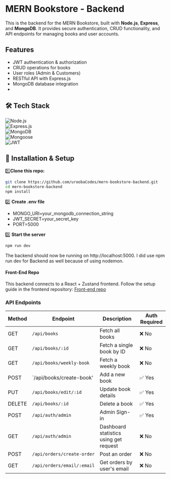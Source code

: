 # MERN Bookstore - Backend  
This is the backend for the MERN Bookstore, built with **Node.js**, **Express**, and **MongoDB**. It provides secure authentication, CRUD functionality, and API endpoints for managing books and user accounts.  

##  Features  
- JWT authentication & authorization  
- CRUD operations for books  
- User roles (Admin & Customers)  
- RESTful API with Express.js  
- MongoDB database integration
- 
## 🛠️ Tech Stack  

![Node.js](https://img.shields.io/badge/Node.js-43853D?style=for-the-badge&logo=node.js&logoColor=white)  
![Express.js](https://img.shields.io/badge/Express.js-000000?style=for-the-badge&logo=express&logoColor=white)  
![MongoDB](https://img.shields.io/badge/MongoDB-47A248?style=for-the-badge&logo=mongodb&logoColor=white)  
![Mongoose](https://img.shields.io/badge/Mongoose-AA2929?style=for-the-badge&logo=mongoose&logoColor=white)  
![JWT](https://img.shields.io/badge/JWT-000000?style=for-the-badge&logo=json-web-tokens&logoColor=white)  


## 🔧 Installation & Setup  

1️⃣**Clone this repo:**
```sh
git clone https://github.com/uroobaCodes/mern-bookstore-backend.git
cd mern-bookstore-backend
npm install
```
2️⃣ **Create .env file**

- MONGO_URI=your_mongodb_connection_string
- JWT_SECRET=your_secret_key
- PORT=5000

3️⃣ **Start the server**
```sh
npm run dev
```
The backend should now be running on http://localhost:5000. I did use npm run dev for Backend as well because of using nodemon. 

#### Front-End Repo
This backend connects to a React + Zustand frontend. Follow the setup guide in the frontend repository:
[Front-end repo](https://github.com/uroobaCodes/mern-bookstore)

### API Endpoints

| Method | Endpoint           | Description                           | Auth Required |
|--------|--------------------|---------------------------------------|--------------|
| GET    | `/api/books`       | Fetch all books                      | ❌ No        |
| GET    | `/api/books/:id`   | Fetch a single book by ID            | ❌ No        |
| GET    | `/api/books/weekly-book`| Fetch a weekly book             | ❌ No        |
| POST   | `/api/books/create-book' | Add a new book                  | ✅ Yes       |
| PUT    | `/api/books/edit/:id`   | Update book details             | ✅ Yes       |
| DELETE | `/api/books/:id`   | Delete a book                        | ✅ Yes       |
| POST   | `/api/auth/admin` | Admin Sign-in                 | ✅ Yes        |
| GET   | `/api/auth/admin`  | Dashboard statistics using get request         | ❌ No        |
| POST    | `/api/orders/create-order`        | Post an order           | ❌ No       |
| GET   | `/api/orders/email/:email`  | Get orders by user's email        | ❌ No        |



